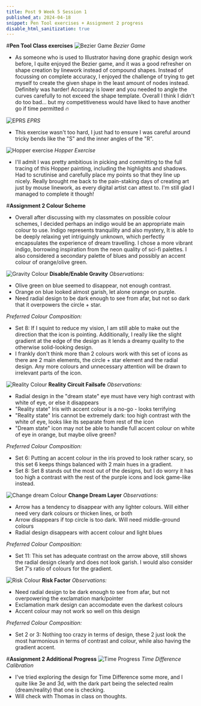 ```yaml
---
title: Post 9 Week 5 Session 1
published_at: 2024-04-18
snippet: Pen Tool exercises + Assignment 2 progress
disable_html_sanitization: true
---
```

#**Pen Tool Class exercises**
![Bezier Game](/w05s1/w05s1_Bgame.png)
*Bezier Game*
- As someone who is used to Illustrator having done graphic design work before, I quite enjoyed the Bezier game, and it was a good refresher on shape creation by linework instead of compound shapes. Instead of focussing on complete accuracy, I enjoyed the challenge of trying to get myself to create the given shape in the least amount of nodes instead. Definitely was harder! Accuracy is lower and you needed to angle the curves carefully to not exceed the shape template. Overall I think I didn't do too bad... but my competitiveness would have liked to have another go if time permitted 🔥

![EPRS](/w05s1/w05s1_eprs.png)
*EPRS*
- This exercise wasn't too hard, I just had to ensure I was careful around tricky bends like the "S" and the inner angles of the "R".

![Hopper exercise](/w05s1/w05s1_hopperexercise.png)
*Hopper Exercise*
- I'll admit I was pretty ambitious in picking and committing to the full tracing of this Hopper painting, including the highlights and shadows. Had to scrutinise and carefully place my points so that they line up nicely. Really brought me back to the pain-staking days of creating art just by mouse linework, as every digital artist can attest to. I'm still glad I managed to complete it though!

#**Assignment 2 Colour Scheme**
- Overall after discussing with my classmates on possible colour schemes, I decided perhaps an indigo would be an appropriate main colour to use. Indigo represents tranquility and also mystery, It is able to be deeply relaxing yet intriguingly unknown, which perfectly encapsulates the experience of dream travelling. I chose a more vibrant indigo, borrowing inspiration from the neon quality of sci-fi palettes. I also considered a secondary palette of blues and possibly an accent colour of orange/olive green.

![Gravity Colour](/w05s1/w05s1_01.png)
**Disable/Enable Gravity**
*Observations:*
- Olive green on blue seemed to disappear, not enough contrast.
- Orange on blue looked almost garish, let alone orange on purple.
- Need radial design to be dark enough to see from afar, but not so dark that it overpowers the circle + star.

*Preferred Colour Composition:*
- Set 8: If I squint to reduce my vision, I am still able to make out the direction that the icon is pointing. Additionally, I really like the slight gradient at the edge of the design as it lends a dreamy quality to the otherwise solid-looking design. 
- I frankly don't think more than 2 colours work with this set of icons as there are 2 main elements, the circle + star element and the radial design. Any more colours and unnecessary attention will be drawn to irrelevant parts of the icon.

![Reality Colour](/w05s1/w05s1_02.png)
**Reality Circuit Failsafe**
*Observations:*
- Radial design in the "dream state" eye must have very high contrast with white of eye, or else it disappears
- "Reality state" Iris with accent colour is a no-go - looks terrifying
- "Reality state" Iris cannot be extremely dark: too high contrast with the white of eye, looks like its separate from rest of the icon
- "Dream state" icon may not be able to handle full accent colour on white of eye in orange, but maybe olive green?

*Preferred Colour Composition:*
- Set 6: Putting an accent colour in the iris proved to look rather scary, so this set 6 keeps things balanced with 2 main hues in a gradient. 
- Set 8: Set 8 stands out the most out of the designs, but I do worry it has too high a contrast with the rest of the purple icons and look game-like instead.

![Change dream Colour](/w05s1/w05s1_03.png)
**Change Dream Layer**
*Observations:*
- Arrow has a tendency to disappear with any lighter colours. Will either need very dark colours or thicken lines, or both
- Arrow disappears if top circle is too dark. Will need middle-ground colours
- Radial design disappears with accent colour and light blues

*Preferred Colour Composition:*
- Set 11: This set has adequate contrast on the arrow above, still shows the radial design clearly and does not look garish. I would also consider Set 7's ratio of colours for the gradient.

![Risk Colour](/w05s1/w05s1_04.png)
**Risk Factor**
*Observations:*
- Need radial design to be dark enough to see from afar, but not overpowering the exclamation mark/pointer
- Exclamation mark design can accomodate even the darkest colours
- Accent colour may not work so well on this design

*Preferred Colour Composition:*
- Set 2 or 3: Nothing too crazy in terms of design, these 2 just look the most harmonious in terms of contrast and colour, while also having the gradient accent.

#**Assignment 2 Additional Progress**
![Time Progress](/w05s1/w05s1_05.png)
*Time Difference Calibration*
- I've tried exploring the design for Time Difference some more, and I quite like 3e and 3d, with the dark part being the selected realm (dream/reality) that one is checking.
- Will check with Thomas in class on thoughts.

